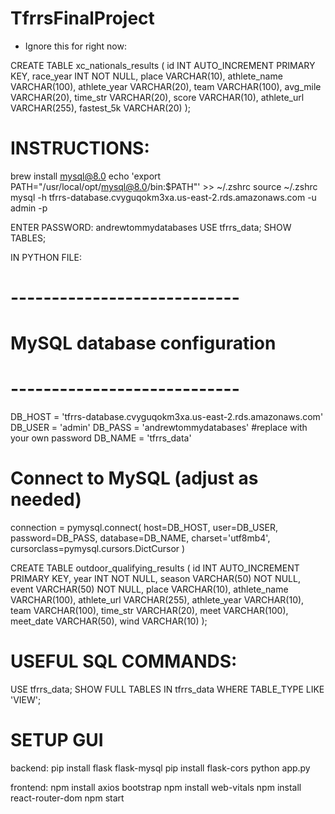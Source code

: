 # TfrrsFinalProject
- Ignore this for right now:

CREATE TABLE xc_nationals_results (
    id INT AUTO_INCREMENT PRIMARY KEY,
    race_year INT NOT NULL,
    place VARCHAR(10),
    athlete_name VARCHAR(100),
    athlete_year VARCHAR(20),
    team VARCHAR(100),
    avg_mile VARCHAR(20),
    time_str VARCHAR(20),
    score VARCHAR(10),
    athlete_url VARCHAR(255),
    fastest_5k VARCHAR(20)
);


# INSTRUCTIONS:
brew install mysql@8.0
echo 'export PATH="/usr/local/opt/mysql@8.0/bin:$PATH"' >> ~/.zshrc
source ~/.zshrc
mysql -h tfrrs-database.cvyguqokm3xa.us-east-2.rds.amazonaws.com -u admin -p

ENTER PASSWORD: andrewtommydatabases
USE tfrrs_data;
SHOW TABLES;

IN PYTHON FILE: 
# ----------------------------
# MySQL database configuration
# ----------------------------
DB_HOST = 'tfrrs-database.cvyguqokm3xa.us-east-2.rds.amazonaws.com'
DB_USER = 'admin'
DB_PASS = 'andrewtommydatabases' #replace with your own password
DB_NAME = 'tfrrs_data'

# Connect to MySQL (adjust as needed)
connection = pymysql.connect(
    host=DB_HOST,
    user=DB_USER,
    password=DB_PASS,
    database=DB_NAME,
    charset='utf8mb4',
    cursorclass=pymysql.cursors.DictCursor
)

CREATE TABLE outdoor_qualifying_results (
    id INT AUTO_INCREMENT PRIMARY KEY,
    year INT NOT NULL,
    season VARCHAR(50) NOT NULL,
    event VARCHAR(50) NOT NULL,
    place VARCHAR(10),
    athlete_name VARCHAR(100),
    athlete_url VARCHAR(255),
    athlete_year VARCHAR(10),
    team VARCHAR(100),
    time_str VARCHAR(20),
    meet VARCHAR(100),
    meet_date VARCHAR(50),
    wind VARCHAR(10)
);


# USEFUL SQL COMMANDS:
USE tfrrs_data;
SHOW FULL TABLES IN tfrrs_data WHERE TABLE_TYPE LIKE 'VIEW';

# SETUP GUI
backend: pip install flask flask-mysql
pip install flask-cors
python app.py

frontend: npm install axios bootstrap
npm install web-vitals
npm install react-router-dom
npm start


